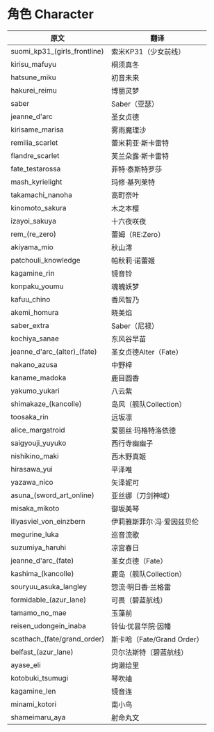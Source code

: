 # 角色 Character
原文|翻译
-|-
suomi_kp31_(girls_frontline)|索米KP31（少女前线）
kirisu_mafuyu|桐须真冬
hatsune_miku|初音未来
hakurei_reimu|博丽灵梦
saber|Saber（亚瑟）
jeanne_d'arc|圣女贞德
kirisame_marisa|雾雨魔理沙
remilia_scarlet|蕾米莉亚·斯卡雷特
flandre_scarlet|芙兰朵露·斯卡雷特
fate_testarossa|菲特·泰斯特罗莎
mash_kyrielight|玛修·基列莱特
takamachi_nanoha|高町奈叶
kinomoto_sakura|木之本樱
izayoi_sakuya|十六夜咲夜
rem_(re_zero)|蕾姆（RE:Zero）
akiyama_mio|秋山澪
patchouli_knowledge|帕秋莉·诺蕾姬
kagamine_rin|镜音铃
konpaku_youmu|魂魄妖梦
kafuu_chino|香风智乃
akemi_homura|晓美焰
saber_extra|Saber（尼禄）
kochiya_sanae|东风谷早苗
jeanne_d'arc_(alter)_(fate)|圣女贞德Alter（Fate）
nakano_azusa|中野梓
kaname_madoka|鹿目圆香
yakumo_yukari|八云紫
shimakaze_(kancolle)|岛风（舰队Collection）
toosaka_rin|远坂凛
alice_margatroid|爱丽丝·玛格特洛依德
saigyouji_yuyuko|西行寺幽幽子
nishikino_maki|西木野真姬
hirasawa_yui|平泽唯
yazawa_nico|矢泽妮可
asuna_(sword_art_online)|亚丝娜（刀剑神域）
misaka_mikoto|御坂美琴
illyasviel_von_einzbern|伊莉雅斯菲尔·冯·爱因兹贝伦
megurine_luka|巡音流歌
suzumiya_haruhi|凉宫春日
jeanne_d'arc_(fate)|圣女贞德（Fate）
kashima_(kancolle)|鹿岛（舰队Collection）
souryuu_asuka_langley|惣流·明日香·兰格雷
formidable_(azur_lane)|可畏（碧蓝航线）
tamamo_no_mae|玉藻前
reisen_udongein_inaba|铃仙·优昙华院·因幡 
scathach_(fate/grand_order)|斯卡哈（Fate/Grand Order）
belfast_(azur_lane)|贝尔法斯特（碧蓝航线）
ayase_eli|绚濑绘里
kotobuki_tsumugi|琴吹䌷
kagamine_len|镜音连
minami_kotori|南小鸟
shameimaru_aya|射命丸文